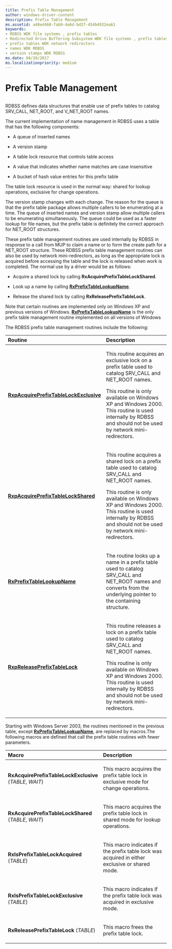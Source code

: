 ```yaml
---
title: Prefix Table Management
author: windows-driver-content
description: Prefix Table Management
ms.assetid: a48ed460-fab9-4a6d-bd2f-454b4932ea61
keywords:
- RDBSS WDK file systems , prefix tables
- Redirected Drive Buffering Subsystem WDK file systems , prefix tables
- prefix tables WDK network redirectors
- names WDK RDBSS
- version stamps WDK RDBSS
ms.date: 04/20/2017
ms.localizationpriority: medium
---
```


# Prefix Table Management


## <span id="ddk_prefix_table_management_if"></span><span id="DDK_PREFIX_TABLE_MANAGEMENT_IF"></span>


RDBSS defines data structures that enable use of prefix tables to catalog SRV\_CALL, NET\_ROOT, and V\_NET\_ROOT names.

The current implementation of name management in RDBSS uses a table that has the following components:

-   A queue of inserted names

-   A version stamp

-   A table lock resource that controls table access

-   A value that indicates whether name matches are case insensitive

-   A bucket of hash value entries for this prefix table

The table lock resource is used in the normal way: shared for lookup operations, exclusive for change operations.

The version stamp changes with each change. The reason for the queue is that the prefix table package allows multiple callers to be enumerating at a time. The queue of inserted names and version stamp allow multiple callers to be enumerating simultaneously. The queue could be used as a faster lookup for file names, but the prefix table is definitely the correct approach for NET\_ROOT structures.

These prefix table management routines are used internally by RDBSS in response to a call from MUP to claim a name or to form the create path for a NET\_ROOT structure. These RDBSS prefix table management routines can also be used by network mini-redirectors, as long as the appropriate lock is acquired before accessing the table and the lock is released when work is completed. The normal use by a driver would be as follows:

-   Acquire a shared lock by calling **RxAcquirePrefixTableLockShared**.

-   Look up a name by calling [**RxPrefixTableLookupName**](https://msdn.microsoft.com/library/windows/hardware/ff554632).

-   Release the shared lock by calling **RxReleasePrefixTableLock**.

Note that certain routines are implemented only on Windows XP and previous versions of Windows. [**RxPrefixTableLookupName**](https://msdn.microsoft.com/library/windows/hardware/ff554632) is the only prefix table management routine implemented on all versions of Windows

The RDBSS prefix table management routines include the following:

<table>
<colgroup>
<col width="50%" />
<col width="50%" />
</colgroup>
<thead>
<tr class="header">
<th align="left">Routine</th>
<th align="left">Description</th>
</tr>
</thead>
<tbody>
<tr class="odd">
<td align="left"><p><a href="https://msdn.microsoft.com/library/windows/hardware/ff554595" data-raw-source="[&lt;strong&gt;RxpAcquirePrefixTableLockExclusive&lt;/strong&gt;](https://msdn.microsoft.com/library/windows/hardware/ff554595)"><strong>RxpAcquirePrefixTableLockExclusive</strong></a></p></td>
<td align="left"><p>This routine acquires an exclusive lock on a prefix table used to catalog SRV_CALL and NET_ROOT names.</p>
<p>This routine is only available on Windows XP and Windows 2000. This routine is used internally by RDBSS and should not be used by network mini-redirectors.</p></td>
</tr>
<tr class="even">
<td align="left"><p><a href="https://msdn.microsoft.com/library/windows/hardware/ff554598" data-raw-source="[&lt;strong&gt;RxpAcquirePrefixTableLockShared&lt;/strong&gt;](https://msdn.microsoft.com/library/windows/hardware/ff554598)"><strong>RxpAcquirePrefixTableLockShared</strong></a></p></td>
<td align="left"><p>This routine acquires a shared lock on a prefix table used to catalog SRV_CALL and NET_ROOT names.</p>
<p>This routine is only available on Windows XP and Windows 2000. This routine is used internally by RDBSS and should not be used by network mini-redirectors.</p></td>
</tr>
<tr class="odd">
<td align="left"><p><a href="https://msdn.microsoft.com/library/windows/hardware/ff554632" data-raw-source="[&lt;strong&gt;RxPrefixTableLookupName&lt;/strong&gt;](https://msdn.microsoft.com/library/windows/hardware/ff554632)"><strong>RxPrefixTableLookupName</strong></a></p></td>
<td align="left"><p>The routine looks up a name in a prefix table used to catalog SRV_CALL and NET_ROOT names and converts from the underlying pointer to the containing structure.</p></td>
</tr>
<tr class="even">
<td align="left"><p><a href="https://msdn.microsoft.com/library/windows/hardware/ff554637" data-raw-source="[&lt;strong&gt;RxpReleasePrefixTableLock&lt;/strong&gt;](https://msdn.microsoft.com/library/windows/hardware/ff554637)"><strong>RxpReleasePrefixTableLock</strong></a></p></td>
<td align="left"><p>This routine releases a lock on a prefix table used to catalog SRV_CALL and NET_ROOT names.</p>
<p>This routine is only available on Windows XP and Windows 2000. This routine is used internally by RDBSS and should not be used by network mini-redirectors.</p></td>
</tr>
</tbody>
</table>

 

Starting with Windows Server 2003, the routines mentioned in the previous table, except [**RxPrefixTableLookupName**](https://msdn.microsoft.com/library/windows/hardware/ff554632), are replaced by macros.The following macros are defined that call the prefix table routines with fewer parameters.

<table>
<colgroup>
<col width="50%" />
<col width="50%" />
</colgroup>
<thead>
<tr class="header">
<th align="left">Macro</th>
<th align="left">Description</th>
</tr>
</thead>
<tbody>
<tr class="odd">
<td align="left"><p><strong>RxAcquirePrefixTableLockExclusive</strong> (<em>TABLE</em>, <em>WAIT</em>)</p></td>
<td align="left"><p>This macro acquires the prefix table lock in exclusive mode for change operations.</p></td>
</tr>
<tr class="even">
<td align="left"><p><strong>RxAcquirePrefixTableLockShared</strong> (<em>TABLE</em>, <em>WAIT</em>)</p></td>
<td align="left"><p>This macro acquires the prefix table lock in shared mode for lookup operations.</p></td>
</tr>
<tr class="odd">
<td align="left"><p><strong>RxIsPrefixTableLockAcquired</strong> (<em>TABLE</em>)</p></td>
<td align="left"><p>This macro indicates if the prefix table lock was acquired in either exclusive or shared mode.</p></td>
</tr>
<tr class="even">
<td align="left"><p><strong>RxIsPrefixTableLockExclusive</strong> (<em>TABLE</em>)</p></td>
<td align="left"><p>This macro indicates if the prefix table lock was acquired in exclusive mode.</p></td>
</tr>
<tr class="odd">
<td align="left"><p><strong>RxReleasePrefixTableLock</strong> (<em>TABLE</em>)</p></td>
<td align="left"><p>This macro frees the prefix table lock.</p></td>
</tr>
</tbody>
</table>

 

 

 




